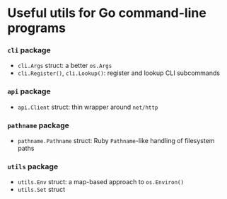 # Useful utils for Go command-line programs

### `cli` package

* `cli.Args` struct: a better `os.Args`
* `cli.Register()`, `cli.Lookup()`: register and lookup CLI subcommands

### `api` package

* `api.Client` struct: thin wrapper around `net/http`

### `pathname` package

* `pathname.Pathname` struct: Ruby `Pathname`-like handling of filesystem paths

### `utils` package

* `utils.Env` struct: a map-based approach to `os.Environ()`
* `utils.Set` struct
